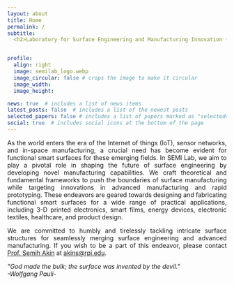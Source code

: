 ```yaml
---
layout: about
title: Home
permalink: /
subtitle: 
  <h2>Laboratory for Surface Engineering and Manufacturing Innovation (SEMI) </h2>


profile:
  align: right
  image: semilab_logo.webp
  image_circular: false # crops the image to make it circular
  image_width: 
  image_height: 

news: true  # includes a list of news items
latest_posts: false  # includes a list of the newest posts
selected_papers: false # includes a list of papers marked as "selected={true}"
social: true  # includes social icons at the bottom of the page
---
```


<style>
  .justified-text {
    text-align: justify;
  }
</style>

<body>

<p class="justified-text">
  As the world enters the era of the Internet of things (IoT), sensor networks, and in-space manufacturing, a crucial need has become evident for functional smart surfaces for these emerging fields. In SEMI Lab, we aim to play a pivotal role in shaping the future of surface engineering by developing novel manufacturing capabilities. We craft theoretical and fundamental frameworks to push the boundaries of surface manufacturing while targeting innovations in advanced manufacturing and rapid prototyping. These endeavors are geared towards designing and fabricating functional smart surfaces for a wide range of practical applications, including 3-D printed electronics, smart films, energy devices, electronic textiles, healthcare, and product design. 
<p class="justified-text">


<p class="justified-text">
  We are committed to humbly and tirelessly tackling intricate surface structures for seamlessly merging surface engineering and advanced manufacturing. If you wish to be a part of this endeavor, please contact <a href="https://faculty.rpi.edu/semih-akin">Prof. Semih Akin</a> at <a href="mailto:akins@rpi.edu">akins@rpi.edu</a>. </p>  
  <p class="justified-text">
  
  <i>"God made the bulk; the surface was invented by the devil."</i>
  <br>
  <i>-Wolfgang Pauli-</i>
  </p>  